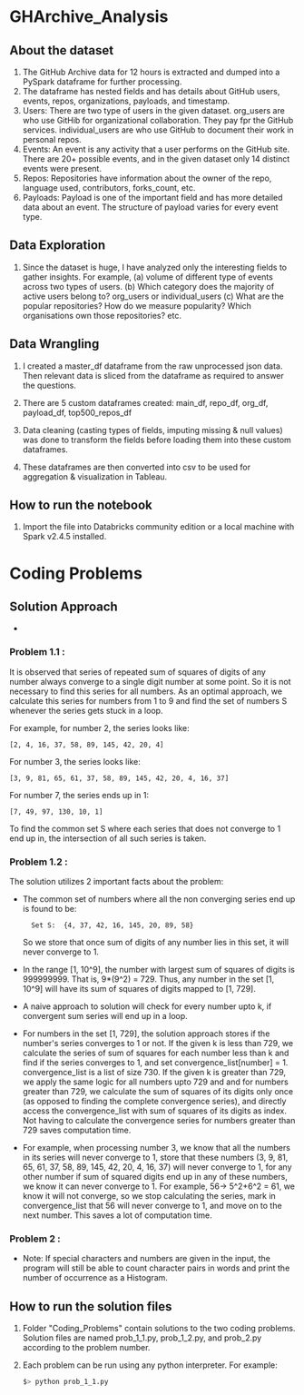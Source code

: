 # GHArchive_Analysis

## About the dataset
1. The GitHub Archive data for 12 hours is extracted and dumped into a PySpark dataframe for further processing.
2. The dataframe has nested fields and has details about GitHub users, events, repos, organizations, payloads, and timestamp. 
3. Users: There are two type of users in the given dataset. 
	org_users are who use GitHib for organizational collaboration. They pay fpr the GitHub services.
	individual_users are who use GitHub to document their work in personal repos.
4. Events: An event is any activity that a user performs on the GitHub site. There are 20+ possible events, and in the given dataset only 14 distinct events were present. 
5. Repos: Repositories have information about the owner of the repo, language used, contributors, forks_count, etc. 
6. Payloads: Payload is one of the important field and has more detailed data about an event. The structure of payload varies for every event type.

## Data Exploration

1. Since the dataset is huge, I have analyzed only the interesting fields to gather insights. 
For example, (a) volume of different type of events across two types of users. 
			(b) Which category does the majority of active users belong to? org_users or individual_users
			(c) What are the popular repositories? How do we measure popularity? Which organisations own those repositories? etc. 

## Data Wrangling

1. I created a master_df dataframe from the raw unprocessed json data. Then relevant data is sliced from the dataframe as required to answer the questions.

2. There are 5 custom dataframes created: main_df, repo_df, org_df, payload_df, top500_repos_df

3. Data cleaning (casting types of fields, imputing missing & null values) was done to transform the fields before loading them into these custom dataframes.  

4. These dataframes are then converted into csv to be used for aggregation & visualization in Tableau.

## How to run the notebook

1. Import the file into Databricks community edition or a local machine with Spark v2.4.5 installed. 

# Coding Problems
## Solution Approach
* 
### Problem 1.1 : 	
It is observed that series of repeated sum of squares of digits of any number always converge to a 
single digit number at some point. So it is not necessary to find this series for all numbers.
As an optimal approach, we calculate this series for numbers from 1 to 9 and find the set of numbers 
S whenever the series gets stuck in a loop. 

For example, for number 2, the series looks like:

    [2, 4, 16, 37, 58, 89, 145, 42, 20, 4]

For number 3, the series looks like:

    [3, 9, 81, 65, 61, 37, 58, 89, 145, 42, 20, 4, 16, 37]

For number 7, the series ends up in 1:

    [7, 49, 97, 130, 10, 1]
    
To find the common set S where each series that does not converge to 1 end up in, the intersection of 
all such series is taken.

### Problem 1.2 :

The solution utilizes 2 important facts about the problem:

* The common set of numbers where all the non converging series end up is found to be:

        Set S:  {4, 37, 42, 16, 145, 20, 89, 58}
    So we store that once sum of digits of any number lies in this set, it will never converge to 1.

* In the range [1, 10^9], the number with largest sum of squares of digits is 999999999. That is, 9*(9^2) = 729. 
Thus, any number in the set [1, 10^9] will have its sum of squares of digits mapped to [1, 729]. 

* A naive approach to solution will check for every number upto k, if convergent sum series will end up in a loop.

* For numbers in the set [1, 729], the solution approach stores if the number's series converges to 1 or not. 
If the given k is less than 729, we calculate the series of sum of squares for each number less than k and find 
if the series converges to 1, and set convergence_list[number] = 1. convergence_list is a list of size 730. 
If the given k is greater than 729, we apply the same logic for all numbers upto 729 and and for numbers greater 
than 729, we calculate the sum of squares of its digits only once (as opposed to finding the complete convergence series), 
and directly access the convergence_list with sum of squares of its digits as index. Not having to calculate the 
convergence series for numbers greater than 729 saves computation time.

* For example, when processing number 3, we know that all the numbers in its series will never converge to 1, store that these numbers 
(3, 9, 81, 65, 61, 37, 58, 89, 145, 42, 20, 4, 16, 37) will never converge to 1, for any other number if sum of squared digits 
end up in any of these numbers, we know it can never converge to 1. For example, 56-> 5^2+6^2 = 61, we know it will not converge, so we stop 
calculating the series, mark in convergence_list that 56 will never converge to 1, and move on to the next number. This saves a lot of computation time.

### Problem 2 :

* Note: If special characters and numbers are given in the input, the program will still be able to count character pairs 
in words and print the number of occurrence as a Histogram.

## How to run the solution files
1. Folder "Coding_Problems" contain solutions to the two coding problems. Solution files are named prob_1_1.py, prob_1_2.py, and prob_2.py according to the problem number.

2. Each problem can be run using any python interpreter. For example:

   ```bash
   $> python prob_1_1.py  
   ```